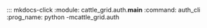 ::: mkdocs-click
    :module: cattle_grid.auth.__main__
    :command: auth_cli
    :prog_name: python -mcattle_grid.auth
